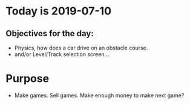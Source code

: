 # Today is 2019-07-10

## Objectives for the day:

- Physics, how does a car drive on an obstacle course.
- and/or Level/Track selection screen...

# Purpose

- Make games. Sell games. Make enough money to make next game?
